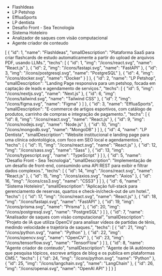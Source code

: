 - FlashIdeas
- LP Petshop
- EffluaSports
- LP dentista
- Desafio Front - Sea Tecnologia
- Sistema Hoteleiro
- Analizador de saques com visão computacional
- Agente criador de conteudo


[
  {
    "id": 1,
    "name": "FlashIdeas",
    "smallDescription": "Plataforma SaaS para criar flashcards de estudo automaticamente a partir do upload de arquivos PDF, usando LLMs.",
    "techs": [
      {
        "id": 1,
        "img": "/icons/react.svg",
        "name": "React.js"
      },
      {
        "id": 2,
        "img": "/icons/fastapi.svg",
        "name": "FastAPI"
      },
      {
        "id": 3,
        "img": "/icons/postgresql.svg",
        "name": "PostgreSQL"
      },
      {
        "id": 4,
        "img": "/icons/docker.svg",
        "name": "Docker"
      }
    ]
  },
  {
    "id": 2,
    "name": "LP Petshop",
    "smallDescription": "Landing Page responsiva para um petshop, focada em captação de leads e agendamento de serviços.",
    "techs": [
      {
        "id": 5,
        "img": "/icons/nextjs.svg",
        "name": "Next.js"
      },
      {
        "id": 6,
        "img": "/icons/tailwind.svg",
        "name": "Tailwind CSS"
      },
      {
        "id": 7,
        "img": "/icons/figma.svg",
        "name": "Figma"
      }
    ]
  },
  {
    "id": 3,
    "name": "EffluaSports",
    "smallDescription": "E-commerce de artigos esportivos, com catálogo de produtos, carrinho de compras e integração de pagamento.",
    "techs": [
      {
        "id": 8,
        "img": "/icons/react.svg",
        "name": "React.js"
      },
      {
        "id": 9,
        "img": "/icons/nodejs.svg",
        "name": "Node.js"
      },
      {
        "id": 10,
        "img": "/icons/mongodb.svg",
        "name": "MongoDB"
      }
    ]
  },
  {
    "id": 4,
    "name": "LP Dentista",
    "smallDescription": "Website institucional e landing page para uma clínica odontológica, com foco em SEO local e agendamentos.",
    "techs": [
      {
        "id": 11,
        "img": "/icons/react.svg",
        "name": "React.js"
      },
      {
        "id": 12,
        "img": "/icons/sass.svg",
        "name": "Sass"
      },
      {
        "id": 13,
        "img": "/icons/typescript.svg",
        "name": "TypeScript"
      }
    ]
  },
  {
    "id": 5,
    "name": "Desafio Front - Sea Tecnologia",
    "smallDescription": "Implementação de um desafio de front-end, consumindo uma API REST para exibir e filtrar dados complexos.",
    "techs": [
      {
        "id": 14,
        "img": "/icons/react.svg",
        "name": "React.js"
      },
      {
        "id": 15,
        "img": "/icons/axios.svg",
        "name": "Axios"
      },
      {
        "id": 16,
        "img": "/icons/css3.svg",
        "name": "CSS3"
      }
    ]
  },
  {
    "id": 6,
    "name": "Sistema Hoteleiro",
    "smallDescription": "Aplicação full-stack para gerenciamento de reservas, quartos e check-in/check-out de um hotel.",
    "techs": [
      {
        "id": 17,
        "img": "/icons/react.svg",
        "name": "React.js"
      },
      {
        "id": 18,
        "img": "/icons/fastapi.svg",
        "name": "FastAPI"
      },
      {
        "id": 19,
        "img": "/icons/prisma.svg",
        "name": "Prisma"
      },
      {
        "id": 20,
        "img": "/icons/postgresql.svg",
        "name": "PostgreSQL"
      }
    ]
  },
  {
    "id": 7,
    "name": "Analisador de saques com visão computacional",
    "smallDescription": "Projeto de IA que utiliza OpenCV para analisar vídeos de partidas de tênis, medindo velocidade e trajetória de saques.",
    "techs": [
      {
        "id": 21,
        "img": "/icons/python.svg",
        "name": "Python"
      },
      {
        "id": 22,
        "img": "/icons/opencv.svg",
        "name": "OpenCV"
      },
      {
        "id": 23,
        "img": "/icons/tensorflow.svg",
        "name": "TensorFlow"
      }
    ]
  },
  {
    "id": 8,
    "name": "Agente criador de conteudo",
    "smallDescription": "Agente de IA autônomo que pesquisa tópicos, escreve artigos de blog e os publica em plataformas CMS.",
    "techs": [
      {
        "id": 24,
        "img": "/icons/python.svg",
        "name": "Python"
      },
      {
        "id": 25,
        "img": "/icons/langchain.svg",
        "name": "LangChain"
      },
      {
        "id": 26,
        "img": "/icons/openai.svg",
        "name": "OpenAI API"
      }
    ]
  }
]